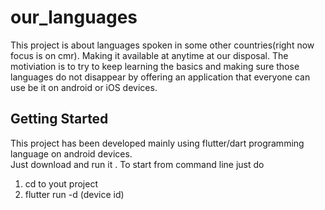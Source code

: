# our_languages

This project is about languages spoken in some other countries(right now focus is on cmr). Making it available at anytime at our disposal. The motiviation is to try to keep learning the basics and making sure those languages do not disappear by offering an application that everyone can use be it on android or iOS devices.

## Getting Started
This project has been developed mainly using flutter/dart programming language on android devices.  
Just download and run it . To start from command line just do
1) cd to yout project
2) flutter run -d (device id)
